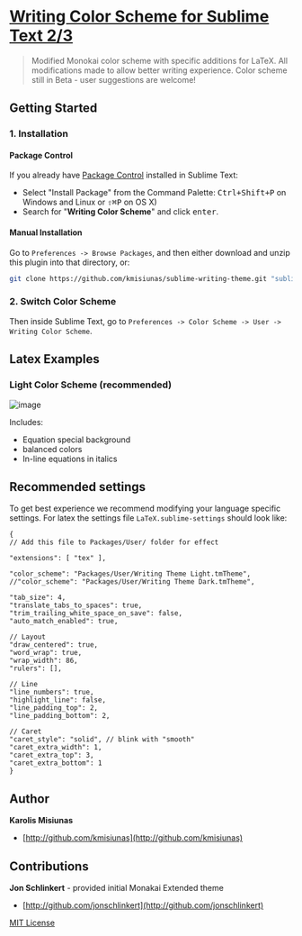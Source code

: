 # [Writing Color Scheme for Sublime Text 2/3](https://github.com/kmisiunas/sublime-writing-color-scheme)

> Modified Monokai color scheme with specific additions for LaTeX. All modifications made to allow better writing experience. Color scheme still in Beta - user suggestions are welcome!

## Getting Started

### 1. Installation

#### Package Control

If you already have [Package Control](http://wbond.net/sublime_packages/package_control/) installed in Sublime Text:

* Select "Install Package" from the Command Palette: <kbd>Ctrl+Shift+P</kbd> on Windows and Linux or <kbd>⇧⌘P</kbd> on OS X)
* Search for "**Writing Color Scheme**" and click <kbd>enter</kbd>.

#### Manual Installation

Go to `Preferences -> Browse Packages`, and then either download and unzip this plugin into that directory, or:

``` bash
git clone https://github.com/kmisiunas/sublime-writing-theme.git "sublime-writing-color-scheme"
```

### 2. Switch Color Scheme

Then inside Sublime Text, go to `Preferences -> Color Scheme -> User -> Writing Color Scheme`.


## Latex Examples

### Light Color Scheme (recommended)

![image](https://raw.githubusercontent.com/kmisiunas/sublime-writing-theme/master/screenshots/bright-theme.png)

Includes: 
 - Equation special background
 - balanced colors
 - In-line equations in italics

## Recommended settings

To get best experience we recommend modifying your language specific settings. For latex the settings file `LaTeX.sublime-settings` should look like:

    {
    // Add this file to Packages/User/ folder for effect

    "extensions": [ "tex" ],

    "color_scheme": "Packages/User/Writing Theme Light.tmTheme",
    //"color_scheme": "Packages/User/Writing Theme Dark.tmTheme",

    "tab_size": 4,
    "translate_tabs_to_spaces": true,
    "trim_trailing_white_space_on_save": false,
    "auto_match_enabled": true,

    // Layout
    "draw_centered": true,
    "word_wrap": true,
    "wrap_width": 86,
    "rulers": [],

    // Line
    "line_numbers": true,
    "highlight_line": false,
    "line_padding_top": 2,
    "line_padding_bottom": 2,

    // Caret
    "caret_style": "solid", // blink with "smooth"
    "caret_extra_width": 1, 
    "caret_extra_top": 3,
    "caret_extra_bottom": 1
    }

## Author

**Karolis Misiunas**

+ [http://github.com/kmisiunas](http://github.com/kmisiunas)


## Contributions

**Jon Schlinkert** - provided initial Monakai Extended theme
+ [http://github.com/jonschlinkert](http://github.com/jonschlinkert)

[MIT License](LICENSE-MIT)
